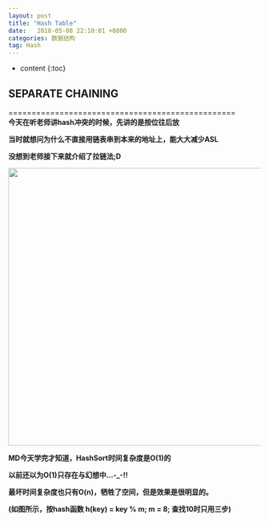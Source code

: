 ```yaml
---
layout: post
title: "Hash Table"
date:   2018-05-08 22:10:01 +0800
categories: 数据结构
tag: Hash
---
```


* content
{:toc}


## SEPARATE CHAINING 
=================================================   
**今天在听老师讲hash冲突的时候，先讲的是按位往后放**  

**当时就想问为什么不直接用链表串到本来的地址上，能大大减少ASL**  

**没想到老师接下来就介绍了拉链法;D**  

<img src = "{{ 'https://yangsblog.oss-cn-beijing.aliyuncs.com/hash.png' | prepend:site.baseurl}} " width="555" />

**MD今天学完才知道，HashSort时间复杂度是O(1)的**  

**以前还以为O(1)只存在与幻想中...-_-!!**  

**最坏时间复杂度也只有O(n)，牺牲了空间，但是效果是很明显的。**  

**(如图所示，按hash函数 h(key) = key % m; m = 8; 查找10时只用三步)**  

